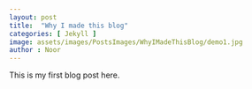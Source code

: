 ```yaml
---
layout: post
title:  "Why I made this blog"
categories: [ Jekyll ]
image: assets/images/PostsImages/WhyIMadeThisBlog/demo1.jpg
author : Noor
---
```



This is my first blog post here.